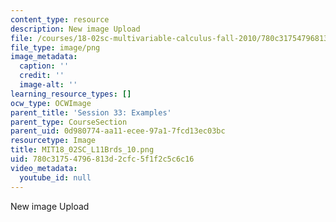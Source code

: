 ```yaml
---
content_type: resource
description: New image Upload
file: /courses/18-02sc-multivariable-calculus-fall-2010/780c31754796813d2cfc5f1f2c5c6c16_MIT18_02SC_L11Brds_10.png
file_type: image/png
image_metadata:
  caption: ''
  credit: ''
  image-alt: ''
learning_resource_types: []
ocw_type: OCWImage
parent_title: 'Session 33: Examples'
parent_type: CourseSection
parent_uid: 0d980774-aa11-ecee-97a1-7fcd13ec03bc
resourcetype: Image
title: MIT18_02SC_L11Brds_10.png
uid: 780c3175-4796-813d-2cfc-5f1f2c5c6c16
video_metadata:
  youtube_id: null
---
```

New image Upload

